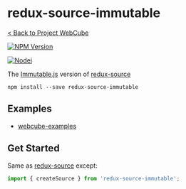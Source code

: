 # redux-source-immutable

[< Back to Project WebCube](https://github.com/dexteryy/Project-WebCube/)

[![NPM Version][npm-image]][npm-url]
<!-- [![Build Status][travis-image]][travis-url]
[![Dependencies Status][dep-image]][dep-url] -->

[![Nodei][nodei-image]][npm-url]

[npm-image]: https://img.shields.io/npm/v/redux-source-immutable.svg
[nodei-image]: https://nodei.co/npm/redux-source-immutable.png?downloads=true
[npm-url]: https://npmjs.org/package/redux-source-immutable
<!--
[travis-image]: https://img.shields.io/travis/dexteryy/redux-source-immutable/master.svg
[travis-url]: https://travis-ci.org/dexteryy/redux-source-immutable
[dep-image]: https://david-dm.org/dexteryy/redux-source-immutable.svg
[dep-url]: https://david-dm.org/dexteryy/redux-source-immutable
-->

The [Immutable.js](http://facebook.github.io/immutable-js/) version of [redux-source](https://github.com/dexteryy/Project-WebCube/tree/master/packages/redux-source)

```
npm install --save redux-source-immutable
```

## Examples

* [webcube-examples](../examples/webcube-examples)

## Get Started

Same as [redux-source](https://github.com/dexteryy/Project-WebCube/tree/master/packages/redux-source#get-started) except:

```js
import { createSource } from 'redux-source-immutable';
```



